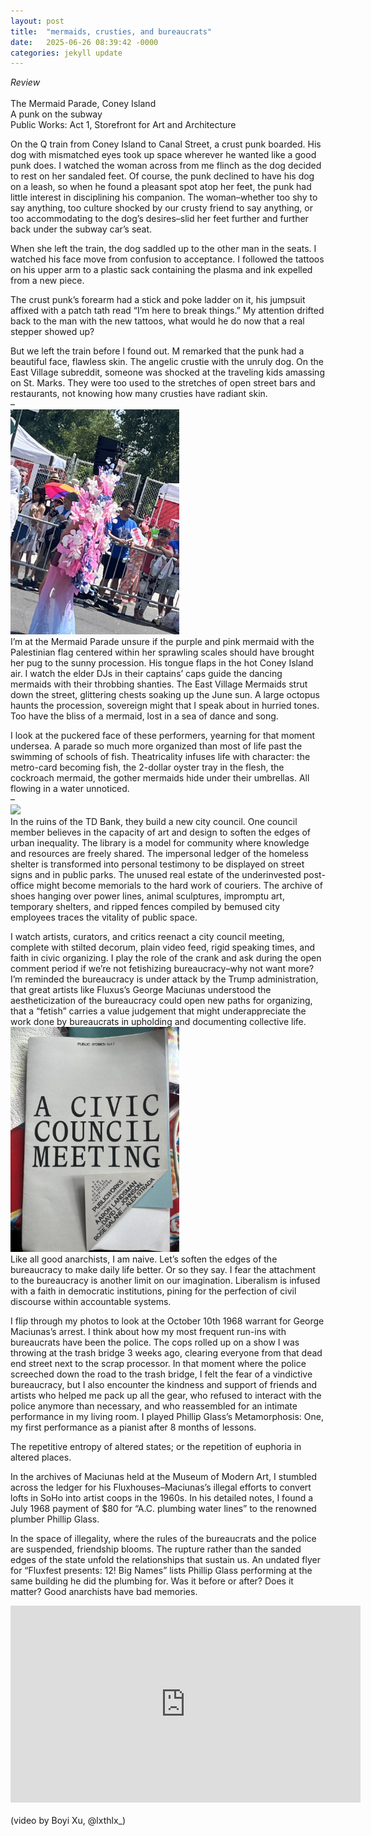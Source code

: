 ```yaml
---
layout: post
title:  "mermaids, crusties, and bureaucrats"
date:   2025-06-26 08:39:42 -0000
categories: jekyll update
---
```

<i>Review</i>
<br>
<br>The Mermaid Parade, Coney Island
<br>A punk on the subway 
<br>Public Works: Act 1, Storefront for Art and Architecture  

On the Q train from Coney Island to Canal Street, a crust punk boarded. His dog with mismatched eyes took up space wherever he wanted like a good punk does. I watched the woman across from me flinch as the dog decided to rest on her sandaled feet. Of course, the punk declined to have his dog on a leash, so when he found a pleasant spot atop her feet, the punk had little interest in disciplining his companion. The woman–whether too shy to say anything, too culture shocked by our crusty friend to say anything, or too accommodating to the dog’s desires–slid her feet further and further back under the subway car’s seat. 

When she left the train, the dog saddled up to the other man in the seats. I watched his face move from confusion to acceptance. I followed the tattoos on his upper arm to a plastic sack containing the plasma and ink expelled from a new piece. 

The crust punk’s forearm had a stick and poke ladder on it, his jumpsuit affixed with a patch tath read “I’m here to break things.” My attention drifted back to the man with the new tattoos, what would he do now that a real stepper showed up? 

But we left the train before I found out. M remarked that the punk had a beautiful face, flawless skin. The angelic crustie with the unruly dog. On the East Village subreddit, someone was shocked at the traveling kids amassing on St. Marks. They were too used to the stretches of open street bars and restaurants, not knowing how many crusties have radiant skin. 
<br>
–
<br>
<img src="../mermaid.jpeg" width="auto !important;" height="360px !important;">
<br>
I’m at the Mermaid Parade unsure if the purple and pink mermaid with the Palestinian flag centered within her sprawling scales should have brought her pug to the sunny procession. His tongue flaps in the hot Coney Island air. I watch the elder DJs in their captains’ caps guide the dancing mermaids with their throbbing shanties. The East Village Mermaids strut down the street, glittering chests soaking up the June sun. A large octopus haunts the procession, sovereign might that I speak about in hurried tones. Too have the bliss of a mermaid, lost in a sea of dance and song. 

I look at the puckered face of these performers, yearning for that moment undersea. A parade so much more organized than most of life past the swimming of schools of fish. Theatricality infuses life with character: the metro-card becoming fish, the 2-dollar oyster tray in the flesh, the cockroach mermaid, the gother mermaids hide under their umbrellas. All flowing in a water unnoticed. 
<br>
–
<br>
<img src="../assets/img/civic1.jpeg" width="auto !important;" height="360px !important;">
<br>
In the ruins of the TD Bank, they build a new city council. One council member believes in the capacity of art and design to soften the edges of urban inequality. The library is a model for community where knowledge and resources are freely shared. The impersonal ledger of the homeless shelter is transformed into personal testimony to be displayed on street signs and in public parks. The unused real estate of the underinvested post-office might become memorials to the hard work of couriers. The archive of shoes hanging over power lines, animal sculptures, impromptu art, temporary shelters, and ripped fences compiled by bemused city employees traces the vitality of public space. 

I watch artists, curators, and critics reenact a city council meeting, complete with stilted decorum, plain video feed, rigid speaking times, and faith in civic organizing. I play the role of the crank and ask during the open comment period if we’re not fetishizing bureaucracy–why not want more? I’m reminded the bureaucracy is under attack by the Trump administration, that great artists like Fluxus’s George Maciunas understood the aestheticization of the bureaucracy could open new paths for organizing, that a “fetish” carries a value judgement that might underappreciate the work done by bureaucrats in upholding and documenting collective life. 
<br>
<img src="../assets/img/civic2.jpeg" width="auto !important;" height="360px !important;">
<br>
Like all good anarchists, I am naive. Let’s soften the edges of the bureaucracy to make daily life better. Or so they say. I fear the attachment to the bureaucracy is another limit on our imagination. Liberalism is infused with a faith in democratic institutions, pining for the perfection of civil discourse within accountable systems. 

I flip through my photos to look at the October 10th 1968 warrant for George Maciunas’s arrest. I think about how my most frequent run-ins with bureaucrats have been the police. The cops rolled up on a show I was throwing at the trash bridge 3 weeks ago, clearing everyone from that dead end street next to the scrap processor. In that moment where the police screeched down the road to the trash bridge, I felt the fear of a vindictive bureaucracy, but I also encounter the kindness and support of friends and artists who helped me pack up all the gear, who refused to interact with the police anymore than necessary, and who reassembled for an intimate performance in my living room. I played Phillip Glass’s Metamorphosis: One, my first performance as a pianist after 8 months of lessons. 

The repetitive entropy of altered states; or the repetition of euphoria in altered places. 

In the archives of Maciunas held at the Museum of Modern Art, I stumbled across the ledger for his Fluxhouses–Maciunas’s illegal efforts to convert lofts in SoHo into artist coops in the 1960s. In his detailed notes, I found a July 1968 payment of $80 for “A.C. plumbing water lines” to the renowned plumber Phillip Glass. 

In the space of illegality, where the rules of the bureaucrats and the police are suspended, friendship blooms. The rupture rather than the sanded edges of the state unfold the relationships that sustain us. An undated flyer for “Fluxfest presents: 12! Big Names” lists Phillip Glass performing at the same building he did the plumbing for. Was it before or after? Does it matter? Good anarchists have bad memories.  
<iframe width="560" height="315" src="https://www.youtube.com/embed/ckTarFE3-Oc?si=8kUhQPhclHVDy8wQ" title="YouTube video player" frameborder="0" allow="accelerometer; autoplay; clipboard-write; encrypted-media; gyroscope; picture-in-picture; web-share" referrerpolicy="strict-origin-when-cross-origin" allowfullscreen></iframe>
<br>
<br>
(video by Boyi Xu, @lxthlx_) 
